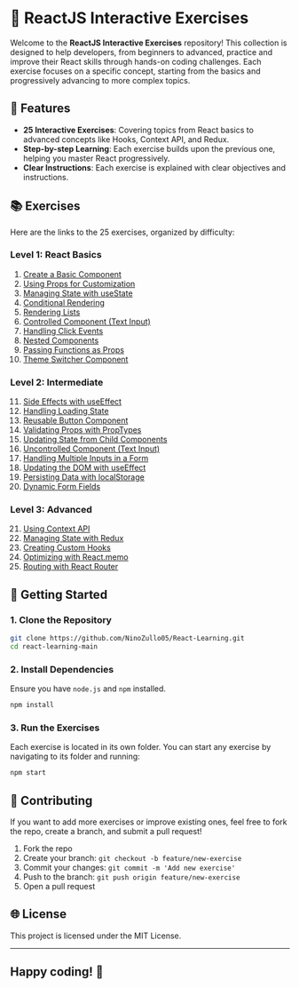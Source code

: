 # 🚀 ReactJS Interactive Exercises

Welcome to the **ReactJS Interactive Exercises** repository! This collection is designed to help developers, from beginners to advanced, practice and improve their React skills through hands-on coding challenges. Each exercise focuses on a specific concept, starting from the basics and progressively advancing to more complex topics.

## 🌟 Features
- **25 Interactive Exercises**: Covering topics from React basics to advanced concepts like Hooks, Context API, and Redux.
- **Step-by-step Learning**: Each exercise builds upon the previous one, helping you master React progressively.
- **Clear Instructions**: Each exercise is explained with clear objectives and instructions.

## 📚 Exercises

Here are the links to the 25 exercises, organized by difficulty:

### **Level 1: React Basics**
1. [Create a Basic Component](https://github.com/NinoZullo05/React-Learning/tree/main/01-create-a-basic-component)
2. [Using Props for Customization](https://github.com/NinoZullo05/React-Learning/tree/main/02-using-props-for-customization)
3. [Managing State with useState](https://github.com/NinoZullo05/React-Learning/tree/main/03-managing-state)
4. [Conditional Rendering](#4-conditional-rendering)
5. [Rendering Lists](#5-rendering-lists)
6. [Controlled Component (Text Input)](#6-controlled-component-text-input)
7. [Handling Click Events](#7-handling-click-events)
8. [Nested Components](#8-nested-components)
9. [Passing Functions as Props](#9-passing-functions-as-props)
10. [Theme Switcher Component](#10-theme-switcher-component)

### **Level 2: Intermediate**
11. [Side Effects with useEffect](#11-side-effects-with-useeffect)
12. [Handling Loading State](#12-handling-loading-state)
13. [Reusable Button Component](#13-reusable-button-component)
14. [Validating Props with PropTypes](#14-validating-props-with-proptypes)
15. [Updating State from Child Components](#15-updating-state-from-child-components)
16. [Uncontrolled Component (Text Input)](#16-uncontrolled-component-text-input)
17. [Handling Multiple Inputs in a Form](#17-handling-multiple-inputs-in-a-form)
18. [Updating the DOM with useEffect](#18-updating-the-dom-with-useeffect)
19. [Persisting Data with localStorage](#19-persisting-data-with-localstorage)
20. [Dynamic Form Fields](#20-dynamic-form-fields)

### **Level 3: Advanced**
21. [Using Context API](#21-using-context-api)
22. [Managing State with Redux](#22-managing-state-with-redux)
23. [Creating Custom Hooks](#23-creating-custom-hooks)
24. [Optimizing with React.memo](#24-optimizing-with-react-memo)
25. [Routing with React Router](#25-routing-with-react-router)

## 🚀 Getting Started

### 1. **Clone the Repository**  
```bash
git clone https://github.com/NinoZullo05/React-Learning.git
cd react-learning-main
```

### 2. **Install Dependencies**  
Ensure you have `node.js` and `npm` installed.  
```bash
npm install
```

### 3. **Run the Exercises**  
Each exercise is located in its own folder. You can start any exercise by navigating to its folder and running:  
```bash
npm start
```

## 🧠 Contributing

If you want to add more exercises or improve existing ones, feel free to fork the repo, create a branch, and submit a pull request!

1. Fork the repo
2. Create your branch: `git checkout -b feature/new-exercise`
3. Commit your changes: `git commit -m 'Add new exercise'`
4. Push to the branch: `git push origin feature/new-exercise`
5. Open a pull request

## 🌐 License

This project is licensed under the MIT License.

---

## Happy coding! 🎉
